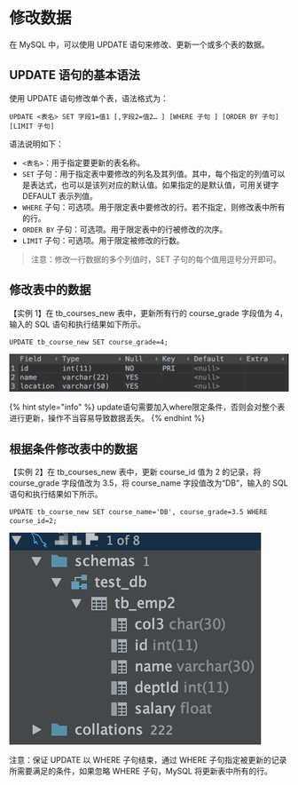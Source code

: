# 修改数据

在 MySQL 中，可以使用 UPDATE 语句来修改、更新一个或多个表的数据。

##  UPDATE 语句的基本语法

 使用 UPDATE 语句修改单个表，语法格式为：

```text
UPDATE <表名> SET 字段1=值1 [,字段2=值2… ] [WHERE 子句 ] [ORDER BY 子句] [LIMIT 子句]
```

 语法说明如下：

*  `<表名>`：用于指定要更新的表名称。
*  `SET` 子句：用于指定表中要修改的列名及其列值。其中，每个指定的列值可以是表达式，也可以是该列对应的默认值。如果指定的是默认值，可用关键字 DEFAULT 表示列值。
*  `WHERE` 子句：可选项。用于限定表中要修改的行。若不指定，则修改表中所有的行。
*  `ORDER BY` 子句：可选项。用于限定表中的行被修改的次序。
*  `LIMIT` 子句：可选项。用于限定被修改的行数。

> 注意：修改一行数据的多个列值时，SET 子句的每个值用逗号分开即可。

##  修改表中的数据

 【实例 1】在 tb\_courses\_new 表中，更新所有行的 course\_grade 字段值为 4，输入的 SQL 语句和执行结果如下所示。

```text
UPDATE tb_course_new SET course_grade=4;
```

![](../.gitbook/assets/image%20%28125%29.png)

{% hint style="info" %}
update语句需要加入where限定条件，否则会对整个表进行更新，操作不当容易导致数据丢失。
{% endhint %}

##  根据条件修改表中的数据

 【实例 2】在 tb\_courses\_new 表中，更新 course\_id 值为 2 的记录，将 course\_grade 字段值改为 3.5，将 course\_name 字段值改为“DB”，输入的 SQL 语句和执行结果如下所示。

```text
UPDATE tb_course_new SET course_name='DB', course_grade=3.5 WHERE course_id=2;
```

![](../.gitbook/assets/image%20%288%29.png)

 注意：保证 UPDATE 以 WHERE 子句结束，通过 WHERE 子句指定被更新的记录所需要满足的条件，如果忽略 WHERE 子句，MySQL 将更新表中所有的行。

